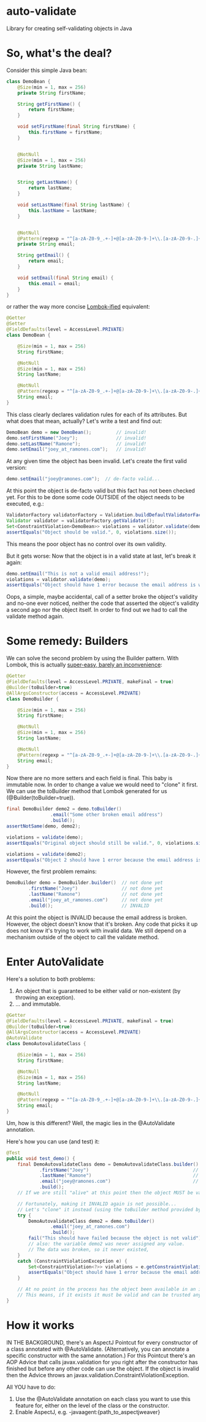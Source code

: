 # auto-validate
Library for creating self-validating objects in Java

# So, what's the deal?
Consider this simple Java bean:
```java
class DemoBean {
    @Size(min = 1, max = 256)
    private String firstName;

    String getFirstName() {
        return firstName;
    }

    void setFirstName(final String firstName) {
        this.firstName = firstName;
    }


    @NotNull
    @Size(min = 1, max = 256)
    private String lastName;


    String getLastName() {
        return lastName;
    }

    void setLastName(final String lastName) {
        this.lastName = lastName;
    }


    @NotNull
    @Pattern(regexp = "^[a-zA-Z0-9_.+-]+@[a-zA-Z0-9-]+\\.[a-zA-Z0-9-.]+$")
    private String email;

    String getEmail() {
        return email;
    }

    void setEmail(final String email) {
        this.email = email;
    }
}      
```

or rather the way more concise [Lombok-ified](https://objectcomputing.com/resources/publications/sett/january-2010-reducing-boilerplate-code-with-project-lombok) equivalent:  
```java
@Getter
@Setter
@FieldDefaults(level = AccessLevel.PRIVATE)
class DemoBean {

    @Size(min = 1, max = 256)
    String firstName;

    @NotNull
    @Size(min = 1, max = 256)
    String lastName;

    @NotNull
    @Pattern(regexp = "^[a-zA-Z0-9_.+-]+@[a-zA-Z0-9-]+\\.[a-zA-Z0-9-.]+$")
    String email;
}
```


This class clearly declares validation rules for each of its attributes.
But what does that mean, actually?
Let's write a test and find out:
```java
DemoBean demo = new DemoBean();         // invalid!
demo.setFirstName("Joey");              // invalid!
demo.setLastName("Ramone");             // invalid!
demo.setEmail("joey_at_ramones.com");   // invalid!
```
At any given time the object has been invalid.
Let's create the first valid version:
```java
demo.setEmail("joey@ramones.com");  // de-facto valid...
```
At this point the object is de-facto valid but this fact has not been checked yet.
For this to be done some code OUTSIDE of the object needs to be executed, e.g.:
```java
ValidatorFactory validatorFactory = Validation.buildDefaultValidatorFactory();
Validator validator = validatorFactory.getValidator();
Set<ConstraintViolation<DemoBean>> violations = validator.validate(demo);
assertEquals("Object should be valid.", 0, violations.size());
```

This means the poor object has no control over its own validity.

But it gets worse: Now that the object is in a valid state at last, let's break it again:
```java
demo.setEmail("This is not a valid email address!");
violations = validator.validate(demo);
assertEquals("Object should have 1 error because the email address is wrong.", 1, violations.size());
```
Oops, a simple, maybe accidental, call of a setter broke the object's validity and no-one ever noticed,
neither the code that asserted the object's validity a second ago nor the object itself.
In order to find out we had to call the validate method again.


# Some remedy: Builders
We can solve the second problem by using the Builder pattern.
With Lombok, this is actually [super-easy, barely an inconvenience](https://twitter.com/hashtag/SuperEasyBarelyAnInconvenience?src=hash):
```java
@Getter
@FieldDefaults(level = AccessLevel.PRIVATE, makeFinal = true)
@Builder(toBuilder=true)
@AllArgsConstructor(access = AccessLevel.PRIVATE)
class DemoBuilder {

    @Size(min = 1, max = 256)
    String firstName;

    @NotNull
    @Size(min = 1, max = 256)
    String lastName;

    @NotNull
    @Pattern(regexp = "^[a-zA-Z0-9_.+-]+@[a-zA-Z0-9-]+\\.[a-zA-Z0-9-.]+$")
    String email;
}
```

Now there are no more setters and each field is final.
This baby is immutable now.
In order to change a value we would need to "clone" it first.
We can use the toBuilder method that Lombok generated for us (@Builder(toBuilder=true)).
```java
final DemoBuilder demo2 = demo.toBuilder()
                .email("Some other broken email address")
                .build();                           
assertNotSame(demo, demo2);

violations = validate(demo); 
assertEquals("Original object should still be valid.", 0, violations.size());     

violations = validate(demo2); 
assertEquals("Object 2 should have 1 error because the email address is wrong.", 1, violations.size());
```


However, the first problem remains:
```java
DemoBuilder demo = DemoBuilder.builder()  // not done yet
        .firstName("Joey")                // not done yet
        .lastName("Ramone")               // not done yet
        .email("joey_at_ramones.com")     // not done yet
        .build();                         // INVALID 
```        
At this point the object is INVALID because the email address is broken.
However, the object doesn't know that it's broken.
Any code that picks it up does not know it's trying to work with invalid data.
We still depend on a mechanism outside of the object to call the validate method.


# Enter AutoValidate
Here's a solution to both problems:
1. An object that is guaranteed to be either valid or non-existent (by throwing an exception).
2. ... and immutable.
```java
@Getter
@FieldDefaults(level = AccessLevel.PRIVATE, makeFinal = true)
@Builder(toBuilder=true)
@AllArgsConstructor(access = AccessLevel.PRIVATE)
@AutoValidate
class DemoAutovalidateClass {

    @Size(min = 1, max = 256)
    String firstName;

    @NotNull
    @Size(min = 1, max = 256)
    String lastName;

    @NotNull
    @Pattern(regexp = "^[a-zA-Z0-9_.+-]+@[a-zA-Z0-9-]+\\.[a-zA-Z0-9-.]+$")
    String email;
}
```

Um, how is this different?
Well, the magic lies in the @AutoValidate annotation.

Here's how you can use (and test) it:
```java
@Test
public void test_demo() {
    final DemoAutovalidateClass demo = DemoAutovalidateClass.builder()    // not done yet
            .firstName("Joey")                                      // not done yet
            .lastName("Ramone")                                     // not done yet
            .email("joey@ramones.com")                              // not done yet
            .build();
    // If we are still "alive" at this point then the object MUST be valid.

    // Fortunately, making it INVALID again is not possible...
    // Let's "clone" it instead (using the toBuilder method provided by Lombok):
    try {
        DemoAutovalidateClass demo2 = demo.toBuilder()
                .email("joey_at_ramones.com")
                .build();
        fail("This should have failed because the object is not valid");
        // also: the variable demo2 was never assigned any value. 
        // The data was broken, so it never existed,
    }
    catch (ConstraintViolationException e) {
        Set<ConstraintViolation<?>> violations = e.getConstraintViolations();
        assertEquals("Object should have 1 error because the email address is wrong.", 1, violations.size());
    }

    // At no point in the process has the object been available in an invalid state.
    // This means, if it exists it must be valid and can be trusted anywhere it is used.
}
```


# How it works
IN THE BACKGROUND, there's an AspectJ Pointcut for every constructor of a class annotated with @AutoValidate.
(Alternatively, you can annotate a specific constructor with the same annotation.)
For this Pointcut there's an AOP Advice that calls javax.validation for you right after the constructor has finished
but before any other code can use the object.
If the object is invalid then the Advice throws an javax.validation.ConstraintViolationException.

All YOU have to do:
1. Use the @AutoValidate annotation on each class you want to use this feature for, either on the level of the class or the constructor.
2. Enable AspectJ, e.g. -javaagent:{path_to_aspectjweaver}






